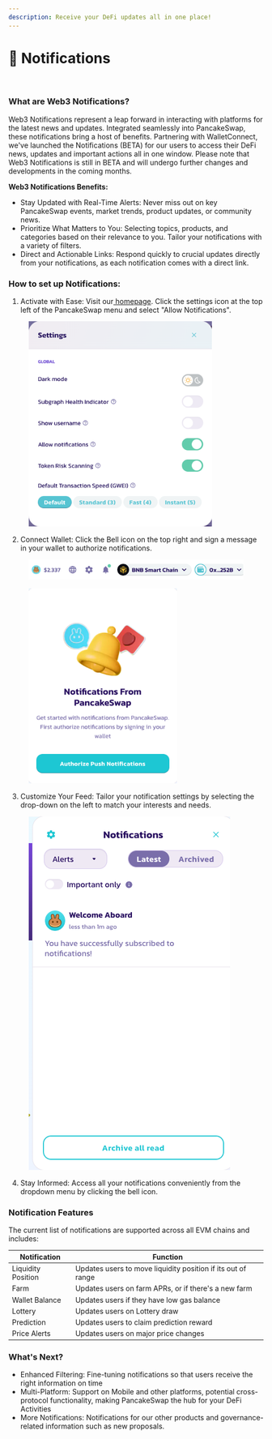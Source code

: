 ```yaml
---
description: Receive your DeFi updates all in one place!
---
```


# 🔔 Notifications

<figure><img src="https://lh7-us.googleusercontent.com/KuhB0fchwKb7jvN7cVj4BiO9ohoIwAS__z8-dU1JjRXHUZ_diEpe8fRnMhU4DqIN4u9-Io8RZZGhsDVhIC4AB5ohNablWz_wLYbL9R2C5YR263veplzKXA4R9mvifggqRWr7afdfK1MwaoIMPYKz6Ck" alt=""><figcaption></figcaption></figure>

### What are Web3 Notifications?

Web3 Notifications represent a leap forward in interacting with platforms for the latest news and updates. Integrated seamlessly into PancakeSwap, these notifications bring a host of benefits. Partnering with WalletConnect, we've launched the Notifications (BETA) for our users to access their DeFi news, updates and important actions all in one window. Please note that Web3 Notifications is still in BETA and will undergo further changes and developments in the coming months.

**Web3 Notifications Benefits:**&#x20;

* Stay Updated with Real-Time Alerts: Never miss out on key PancakeSwap events, market trends, product updates, or community news.
* Prioritize What Matters to You:  Selecting topics, products, and categories based on their relevance to you. Tailor your notifications with a variety of filters.
* Direct and Actionable Links: Respond quickly to crucial updates directly from your notifications, as each notification comes with a direct link.&#x20;

### How to set up Notifications:

1. Activate with Ease: Visit our[ homepage](https://pancakeswap.finance/). Click the settings icon at the top left of the PancakeSwap menu and select "Allow Notifications".&#x20;

<figure><img src="../.gitbook/assets/web-git-feat-web3-notifications-soft-launch.pancake.run__chain=bsc (1).png" alt="" width="362"><figcaption></figcaption></figure>

2. Connect Wallet: Click the Bell icon on the top right and sign a message in your wallet to authorize notifications.&#x20;

<figure><img src="../.gitbook/assets/web-git-feat-web3-notifications-soft-launch.pancake.run__chain=bsc (6) (2).png" alt="" width="433"><figcaption></figcaption></figure>

<figure><img src="../.gitbook/assets/web-git-feat-web3-notifications-soft-launch.pancake.run__chain=bsc (4) (4).png" alt="" width="293"><figcaption></figcaption></figure>

3. Customize Your Feed: Tailor your notification settings by selecting the drop-down on the left to match your interests and needs.

<figure><img src="../.gitbook/assets/web-git-feat-web3-notifications-soft-launch.pancake.run__chain=bsc (5).png" alt=""><figcaption></figcaption></figure>

4. Stay Informed: Access all your notifications conveniently from the dropdown menu by clicking the bell icon.

### Notification Features

The current list of notifications are supported across all EVM chains and includes:

| Notification       | Function                                                     |
| ------------------ | ------------------------------------------------------------ |
| Liquidity Position | Updates users to move liquidity position if its out of range |
| Farm               | Updates users on farm APRs, or if there's a new farm         |
| Wallet Balance     | Updates users if they have low gas balance                   |
| Lottery            | Updates users on Lottery draw                                |
| Prediction         | Updates users to claim prediction reward                     |
| Price Alerts       | Updates users on major price changes                         |

### What's Next?

* Enhanced Filtering: Fine-tuning notifications so that users receive the right information on time
* Multi-Platform: Support on Mobile and other platforms, potential cross-protocol functionality, making PancakeSwap the hub for your DeFi Activities
* More Notifications: Notifications for our other products and governance-related information such as new proposals.
